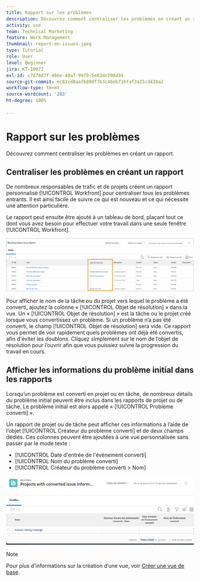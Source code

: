 ```yaml
---
title: Rapport sur les problèmes
description: Découvrez comment centraliser les problèmes en créant un rapport.
activity: use
team: Technical Marketing
feature: Work Management
thumbnail: report-on-issues.jpeg
type: Tutorial
role: User
level: Beginner
jira: KT-10072
exl-id: c7d76d7f-46be-40a7-99f8-5e83dc708d34
source-git-commit: ec82cd0aafb89df7b3c46eb716faf3a25cd438a2
workflow-type: tm+mt
source-wordcount: '283'
ht-degree: 100%

---
```


# Rapport sur les problèmes

Découvrez comment centraliser les problèmes en créant un rapport.

## Centraliser les problèmes en créant un rapport

De nombreux responsables de trafic et de projets créent un rapport personnalisé [!UICONTROL Workfront] pour centraliser tous les problèmes entrants. Il est ainsi facile de suivre ce qui est nouveau et ce qui nécessite une attention particulière.

Le rapport peut ensuite être ajouté à un tableau de bord, plaçant tout ce dont vous avez besoin pour effectuer votre travail dans une seule fenêtre [!UICONTROL Workfront].

![Image de la colonne [!UICONTROL Objet de résolution] d’un rapport de problème.](assets/18-resolving-object-report.png)

Pour afficher le nom de la tâche ou du projet vers lequel le problème a été converti, ajoutez la colonne « [!UICONTROL Objet de résolution] » dans la vue. Un « [!UICONTROL Objet de résolution] » est la tâche ou le projet créé lorsque vous convertissez un problème. Si un problème n’a pas été converti, le champ [!UICONTROL Objet de résolution] sera vide. Ce rapport vous permet de voir rapidement quels problèmes ont déjà été convertis, afin d&#39;éviter les doublons. Cliquez simplement sur le nom de l’objet de résolution pour l’ouvrir afin que vous puissiez suivre la progression du travail en cours.

## Afficher les informations du problème initial dans les rapports

Lorsqu’un problème est converti en projet ou en tâche, de nombreux détails du problème initial peuvent être inclus dans les rapports de projet ou de tâche. Le problème initial est alors appelé « [!UICONTROL Problème converti] ».

Un rapport de projet ou de tâche peut afficher ces informations à l’aide de l’objet [!UICONTROL Créateur du problème converti] et de deux champs dédiés. Ces colonnes peuvent être ajoutées à une vue personnalisée sans passer par le mode texte :

* [!UICONTROL Date d&#39;entrée de l&#39;événement converti]
* [!UICONTROL Nom du problème converti]
* [!UICONTROL Créateur du problème converti > Nom]

![Image des informations de rapport de problèmes.](assets/19-text-mode-reporting-for-issues.png)

>[!NOTE]
>
>Pour plus d’informations sur la création d’une vue, voir [Créer une vue de base](https://experienceleague.adobe.com/docs/workfront-learn/tutorials-workfront/reporting/basic-reporting/create-a-basic-view.html?lang=fr).


